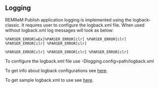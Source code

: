 ## Logging
REMReM Publish application logging is implemented using the logback-classic. It requires user to configure the logback.xml file.
When used without logback.xml log messages will look as below:

```
%PARSER_ERROR[wEx]%PARSER_ERROR[clr] %PARSER_ERROR[clr] %PARSER_ERROR[clr] %PARSER_ERROR[clr]
            
%PARSER_ERROR[clr] %PARSER_ERROR[clr] %PARSER_ERROR[clr]
```

To configure the logback.xml file use -Dlogging.config=path/logback.xml

To get info about logback configurations see [here](https://logback.qos.ch/manual/configuration.html).

To get sample logback.xml to use see [here](https://eiffel-community.github.io/eiffel-remrem-publish/logback/logback-sample.xml).